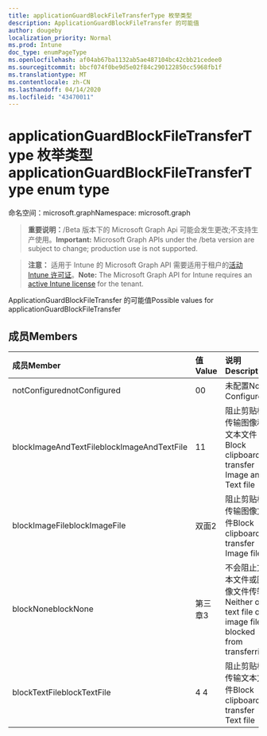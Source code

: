 ```yaml
---
title: applicationGuardBlockFileTransferType 枚举类型
description: ApplicationGuardBlockFileTransfer 的可能值
author: dougeby
localization_priority: Normal
ms.prod: Intune
doc_type: enumPageType
ms.openlocfilehash: af04ab67ba1132ab5ae487104bc42cbb21cedee0
ms.sourcegitcommit: bbcf074f0be9d5e02f84c290122850cc5968fb1f
ms.translationtype: MT
ms.contentlocale: zh-CN
ms.lasthandoff: 04/14/2020
ms.locfileid: "43470011"
---
```

# <a name="applicationguardblockfiletransfertype-enum-type"></a><span data-ttu-id="c4d48-103">applicationGuardBlockFileTransferType 枚举类型</span><span class="sxs-lookup"><span data-stu-id="c4d48-103">applicationGuardBlockFileTransferType enum type</span></span>

<span data-ttu-id="c4d48-104">命名空间：microsoft.graph</span><span class="sxs-lookup"><span data-stu-id="c4d48-104">Namespace: microsoft.graph</span></span>

> <span data-ttu-id="c4d48-105">**重要说明：**/Beta 版本下的 Microsoft Graph Api 可能会发生更改;不支持生产使用。</span><span class="sxs-lookup"><span data-stu-id="c4d48-105">**Important:** Microsoft Graph APIs under the /beta version are subject to change; production use is not supported.</span></span>

> <span data-ttu-id="c4d48-106">**注意：** 适用于 Intune 的 Microsoft Graph API 需要适用于租户的[活动 Intune 许可证](https://go.microsoft.com/fwlink/?linkid=839381)。</span><span class="sxs-lookup"><span data-stu-id="c4d48-106">**Note:** The Microsoft Graph API for Intune requires an [active Intune license](https://go.microsoft.com/fwlink/?linkid=839381) for the tenant.</span></span>

<span data-ttu-id="c4d48-107">ApplicationGuardBlockFileTransfer 的可能值</span><span class="sxs-lookup"><span data-stu-id="c4d48-107">Possible values for applicationGuardBlockFileTransfer</span></span>

## <a name="members"></a><span data-ttu-id="c4d48-108">成员</span><span class="sxs-lookup"><span data-stu-id="c4d48-108">Members</span></span>
|<span data-ttu-id="c4d48-109">成员</span><span class="sxs-lookup"><span data-stu-id="c4d48-109">Member</span></span>|<span data-ttu-id="c4d48-110">值</span><span class="sxs-lookup"><span data-stu-id="c4d48-110">Value</span></span>|<span data-ttu-id="c4d48-111">说明</span><span class="sxs-lookup"><span data-stu-id="c4d48-111">Description</span></span>|
|:---|:---|:---|
|<span data-ttu-id="c4d48-112">notConfigured</span><span class="sxs-lookup"><span data-stu-id="c4d48-112">notConfigured</span></span>|<span data-ttu-id="c4d48-113">0</span><span class="sxs-lookup"><span data-stu-id="c4d48-113">0</span></span>|<span data-ttu-id="c4d48-114">未配置</span><span class="sxs-lookup"><span data-stu-id="c4d48-114">Not Configured</span></span>|
|<span data-ttu-id="c4d48-115">blockImageAndTextFile</span><span class="sxs-lookup"><span data-stu-id="c4d48-115">blockImageAndTextFile</span></span>|<span data-ttu-id="c4d48-116">1</span><span class="sxs-lookup"><span data-stu-id="c4d48-116">1</span></span>|<span data-ttu-id="c4d48-117">阻止剪贴板传输图像和文本文件</span><span class="sxs-lookup"><span data-stu-id="c4d48-117">Block clipboard to transfer Image and Text file</span></span>|
|<span data-ttu-id="c4d48-118">blockImageFile</span><span class="sxs-lookup"><span data-stu-id="c4d48-118">blockImageFile</span></span>|<span data-ttu-id="c4d48-119">双面</span><span class="sxs-lookup"><span data-stu-id="c4d48-119">2</span></span>|<span data-ttu-id="c4d48-120">阻止剪贴板传输图像文件</span><span class="sxs-lookup"><span data-stu-id="c4d48-120">Block clipboard to transfer Image file</span></span>|
|<span data-ttu-id="c4d48-121">blockNone</span><span class="sxs-lookup"><span data-stu-id="c4d48-121">blockNone</span></span>|<span data-ttu-id="c4d48-122">第三章</span><span class="sxs-lookup"><span data-stu-id="c4d48-122">3</span></span>|<span data-ttu-id="c4d48-123">不会阻止文本文件或图像文件传输</span><span class="sxs-lookup"><span data-stu-id="c4d48-123">Neither of text file or image file is blocked from transferring</span></span>|
|<span data-ttu-id="c4d48-124">blockTextFile</span><span class="sxs-lookup"><span data-stu-id="c4d48-124">blockTextFile</span></span>|<span data-ttu-id="c4d48-125">4 </span><span class="sxs-lookup"><span data-stu-id="c4d48-125">4</span></span>|<span data-ttu-id="c4d48-126">阻止剪贴板传输文本文件</span><span class="sxs-lookup"><span data-stu-id="c4d48-126">Block clipboard to transfer Text file</span></span>|




